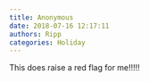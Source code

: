 ```yaml
---
title: Anonymous
date: 2018-07-16 12:17:11
authors: Ripp
categories: Holiday
---
```


 This does raise a red flag for me!!!!!